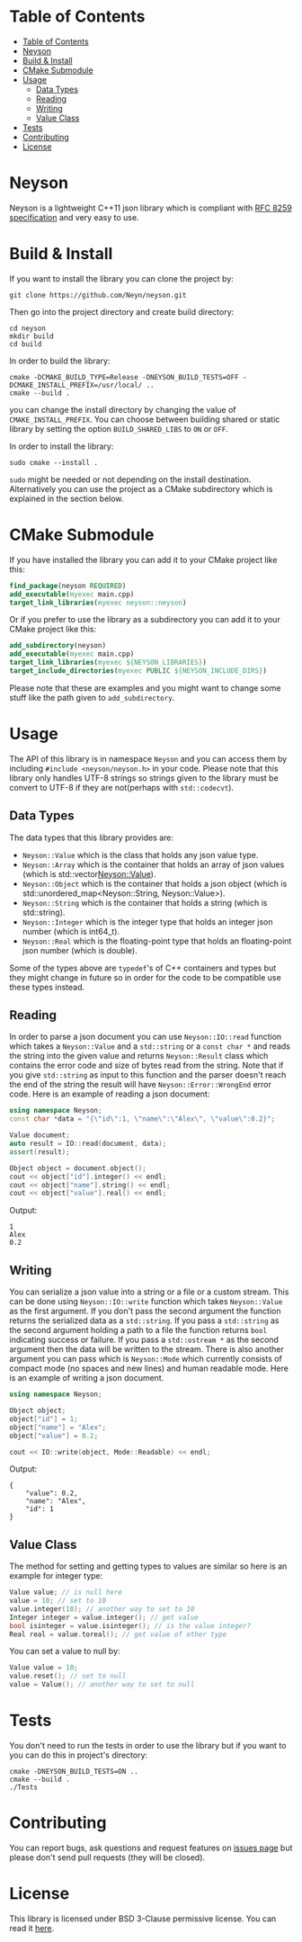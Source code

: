 # Table of Contents
- [Table of Contents](#table-of-contents)
- [Neyson](#neyson)
- [Build & Install](#build--install)
- [CMake Submodule](#cmake-submodule)
- [Usage](#usage)
  - [Data Types](#data-types)
  - [Reading](#reading)
  - [Writing](#writing)
  - [Value Class](#value-class)
- [Tests](#tests)
- [Contributing](#contributing)
- [License](#license)

# Neyson
Neyson is a lightweight C++11 json library which is compliant with [RFC 8259 specification](https://tools.ietf.org/html/rfc8259) and very easy to use.

# Build & Install
If you want to install the library you can clone the project by:

``` shell
git clone https://github.com/Neyn/neyson.git
```

Then go into the project directory and create build directory:

``` shell
cd neyson
mkdir build
cd build
```

In order to build the library:

``` shell
cmake -DCMAKE_BUILD_TYPE=Release -DNEYSON_BUILD_TESTS=OFF -DCMAKE_INSTALL_PREFIX=/usr/local/ ..
cmake --build .
```

you can change the install directory by changing the value of ```CMAKE_INSTALL_PREFIX```. You can choose between building shared or static library by setting the option ```BUILD_SHARED_LIBS``` to ```ON``` or ```OFF```.

In order to install the library:

``` shell
sudo cmake --install .
```

```sudo``` might be needed or not depending on the install destination. Alternatively you can use the project as a CMake subdirectory which is explained in the section below.

# CMake Submodule
If you have installed the library you can add it to your CMake project like this:

``` cmake
find_package(neyson REQUIRED)
add_executable(myexec main.cpp)
target_link_libraries(myexec neyson::neyson)
```

Or if you prefer to use the library as a subdirectory you can add it to your CMake project like this:

``` cmake
add_subdirectory(neyson)
add_executable(myexec main.cpp)
target_link_libraries(myexec ${NEYSON_LIBRARIES})
target_include_directories(myexec PUBLIC ${NEYSON_INCLUDE_DIRS})
```

Please note that these are examples and you might want to change some stuff like the path given to ```add_subdirectory```.

# Usage
The API of this library is in namespace ```Neyson``` and you can access them by including ```#include <neyson/neyson.h>``` in your code. Please note that this library only handles UTF-8 strings so strings given to the library must be convert to UTF-8 if they are not(perhaps with ```std::codecvt```).

## Data Types
The data types that this library provides are:

+ ```Neyson::Value``` which is the class that holds any json value type.
+ ```Neyson::Array``` which is the container that holds an array of json values (which is std::vector<Neyson::Value>).
+ ```Neyson::Object``` which is the container that holds a json object (which is std::unordered_map<Neyson::String, Neyson::Value>).
+ ```Neyson::String``` which is the container that holds a string (which is std::string).
+ ```Neyson::Integer``` which is the integer type that holds an integer json number (which is int64_t).
+ ```Neyson::Real``` which is the floating-point type that holds an floating-point json number (which is double).

Some of the types above are ```typedef```'s of C++ containers and types but they might change in future so in order for the code to be compatible use these types instead.

## Reading
In order to parse a json document you can use ```Neyson::IO::read``` function which takes a ```Neyson::Value``` and a ```std::string``` or a ```const char *``` and reads the string into the given value and returns ```Neyson::Result``` class which contains the error code and size of bytes read from the string. Note that if you give ```std::string``` as input to this function and the parser doesn't reach the end of the string the result will have ```Neyson::Error::WrongEnd``` error code. Here is an example of reading a json document:

``` c++
using namespace Neyson;
const char *data = "{\"id\":1, \"name\":\"Alex\", \"value\":0.2}";

Value document;
auto result = IO::read(document, data);
assert(result);

Object object = document.object();
cout << object["id"].integer() << endl;
cout << object["name"].string() << endl;
cout << object["value"].real() << endl;
```

Output:

```
1
Alex
0.2
```

## Writing
You can serialize a json value into a string or a file or a custom stream. This can be done using ```Neyson::IO::write``` function which takes ```Neyson::Value``` as the first argument. If you don't pass the second argument the function returns the serialized data as a ```std::string```. If you pass a ```std::string``` as the second argument holding a path to a file the function returns ```bool``` indicating success or failure. If you pass a ```std::ostream *``` as the second argument then the data will be written to the stream. There is also another argument you can pass which is ```Neyson::Mode``` which currently consists of compact mode (no spaces and new lines) and human readable mode. Here is an example of writing a json document.

``` c++
using namespace Neyson;

Object object;
object["id"] = 1;
object["name"] = "Alex";
object["value"] = 0.2;

cout << IO::write(object, Mode::Readable) << endl;
```

Output:

```
{
    "value": 0.2,
    "name": "Alex",
    "id": 1
}
```

## Value Class
The method for setting and getting types to values are similar so here is an example for integer type:

``` c++
Value value; // is null here
value = 10; // set to 10
value.integer(10); // another way to set to 10
Integer integer = value.integer(); // get value
bool isinteger = value.isinteger(); // is the value integer?
Real real = value.toreal(); // get value of other type
```

You can set a value to null by:

``` c++
Value value = 10;
value.reset(); // set to null
value = Value(); // another way to set to null
```

# Tests
You don't need to run the tests in order to use the library but if you want to you can do this in project's directory:

``` shell
cmake -DNEYSON_BUILD_TESTS=ON ..
cmake --build .
./Tests
```

# Contributing
You can report bugs, ask questions and request features on [issues page](../../issues) but please don't send pull requests (they will be closed).

# License
This library is licensed under BSD 3-Clause permissive license. You can read it [here](LICENSE).
